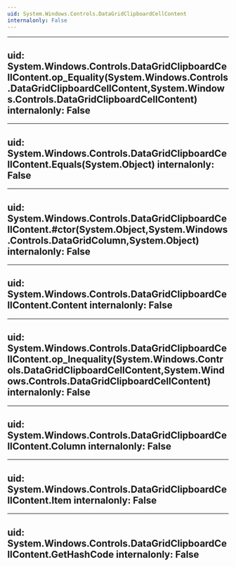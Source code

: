 ```yaml
---
uid: System.Windows.Controls.DataGridClipboardCellContent
internalonly: False
---
```


---
uid: System.Windows.Controls.DataGridClipboardCellContent.op_Equality(System.Windows.Controls.DataGridClipboardCellContent,System.Windows.Controls.DataGridClipboardCellContent)
internalonly: False
---

---
uid: System.Windows.Controls.DataGridClipboardCellContent.Equals(System.Object)
internalonly: False
---

---
uid: System.Windows.Controls.DataGridClipboardCellContent.#ctor(System.Object,System.Windows.Controls.DataGridColumn,System.Object)
internalonly: False
---

---
uid: System.Windows.Controls.DataGridClipboardCellContent.Content
internalonly: False
---

---
uid: System.Windows.Controls.DataGridClipboardCellContent.op_Inequality(System.Windows.Controls.DataGridClipboardCellContent,System.Windows.Controls.DataGridClipboardCellContent)
internalonly: False
---

---
uid: System.Windows.Controls.DataGridClipboardCellContent.Column
internalonly: False
---

---
uid: System.Windows.Controls.DataGridClipboardCellContent.Item
internalonly: False
---

---
uid: System.Windows.Controls.DataGridClipboardCellContent.GetHashCode
internalonly: False
---
